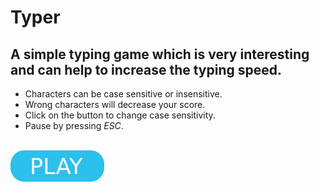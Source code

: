 # Typer

## A simple typing game which is very interesting and can help to increase the typing speed.

* Characters can be case sensitive or insensitive.
* Wrong characters will decrease your score.
* Click on the button to change case sensitivity.
* Pause by pressing _ESC_.
<br><br>

[![button](play.png)](http://127.0.0.1:5500/Typer/index.html)
